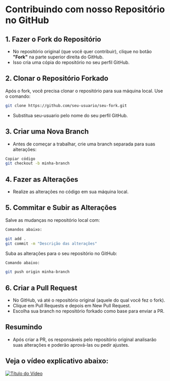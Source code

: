 # Contribuindo com nosso Repositório no GitHub

## 1. Fazer o Fork do Repositório
- No repositório original (que você quer contribuir), clique no botão **"Fork"** na parte superior direita do GitHub.
- Isso cria uma cópia do repositório no seu perfil GitHub.

## 2. Clonar o Repositório Forkado
Após o fork, você precisa clonar o repositório para sua máquina local. Use o comando:

```bash
git clone https://github.com/seu-usuario/seu-fork.git
```
- Substitua seu-usuario pelo nome do seu perfil GitHub.

## 3. Criar uma Nova Branch

- Antes de começar a trabalhar, crie uma branch separada para suas alterações:

```bash
Copiar código
git checkout -b minha-branch
```
## 4. Fazer as Alterações
- Realize as alterações no código em sua máquina local.

## 5. Commitar e Subir as Alterações

Salve as mudanças no repositório local com:

```bash
Comandos abaixo:

git add .
git commit -m "Descrição das alterações"

```
Suba as alterações para o seu repositório no GitHub:

```bash
Comando abaixo:

git push origin minha-branch

```

## 6. Criar a Pull Request
- No GitHub, vá até o repositório original (aquele do qual você fez o fork).
- Clique em Pull Requests e depois em New Pull Request.
- Escolha sua branch no repositório forkado como base para enviar a PR.

## Resumindo
 - Após criar a PR, os responsáveis pelo repositório original analisarão suas alterações e poderão aprová-las ou pedir ajustes.

## Veja o vídeo explicativo abaixo:

 [![Título do Vídeo](https://img.youtube.com/vi/q-QTbNu8Ybc/maxresdefault.jpg)](https://www.youtube.com/watch?v=q-QTbNu8Ybc)
